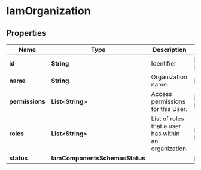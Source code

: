 

# IamOrganization


## Properties

| Name | Type | Description | Notes |
|------------ | ------------- | ------------- | -------------|
|**id** | **String** | Identifier |  [optional] [readonly] |
|**name** | **String** | Organization name. |  [optional] |
|**permissions** | **List&lt;String&gt;** | Access permissions for this User. |  [optional] [readonly] |
|**roles** | **List&lt;String&gt;** | List of roles that a user has within an organization. |  [optional] [readonly] |
|**status** | **IamComponentsSchemasStatus** |  |  [optional] |



